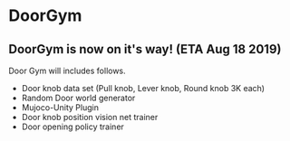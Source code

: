 # DoorGym

## DoorGym is now on it's way! (ETA Aug 18 2019)

Door Gym will includes follows.
- Door knob data set (Pull knob, Lever knob, Round knob 3K each)
- Random Door world generator
- Mujoco-Unity Plugin
- Door knob position vision net trainer
- Door opening policy trainer

